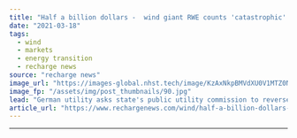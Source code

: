 ```yaml
---
title: "Half a billion dollars -  wind giant RWE counts 'catastrophic' cost of Texas freeze"
date: "2021-03-18"
tags: 
  - wind
  - markets
  - energy transition
  - recharge news
source: "recharge news"
image_url: "https://images-global.nhst.tech/image/KzAxNkpBMVdXU0V1MTZ0NnR4bk9UVWtRMXNQRjBacUtGamkvcXVXeklRbz0=/nhst/binary/6dbfa81d1a3664cf0ecf6e248788bfbc"
image_fp: "/assets/img/post_thumbnails/90.jpg"
lead: "German utility asks state's public utility commission to reverse artificially inflated prices and examines other options to avoid massive payments"
article_url: "https://www.rechargenews.com/wind/half-a-billion-dollars-wind-giant-rwe-counts-catastrophic-cost-of-texas-freeze/2-1-983043"
---
```


---
